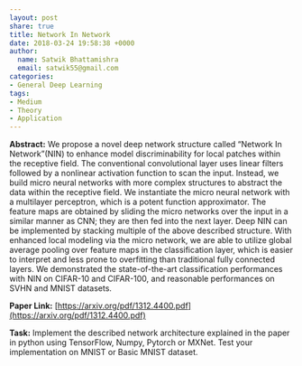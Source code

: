 ```yaml
---
layout: post
share: true
title: Network In Network
date: 2018-03-24 19:58:38 +0000
author:
  name: Satwik Bhattamishra
  email: satwik55@gmail.com
categories:
- General Deep Learning
tags:
- Medium
- Theory
- Application
---
```

**Abstract:** We propose a novel deep network structure called “Network In Network”(NIN) to enhance model discriminability for local patches within the receptive field. The conventional convolutional layer uses linear filters followed by a nonlinear activation function to scan the input. Instead, we build micro neural networks with more complex structures to abstract the data within the receptive field. We instantiate the micro neural network with a multilayer perceptron, which is a potent function approximator. The feature maps are obtained by sliding the micro networks over the input in a similar manner as CNN; they are then fed into the next layer. Deep NIN can be implemented by stacking multiple of the above described structure. With enhanced local modeling via the micro network, we are able to utilize global average pooling over feature maps in the classification layer, which is easier to interpret and less prone to overfitting than traditional fully connected layers. We demonstrated the state-of-the-art classification performances with NIN on CIFAR-10 and CIFAR-100, and reasonable performances on SVHN and MNIST datasets.

**Paper Link:** [https://arxiv.org/pdf/1312.4400.pdf](https://arxiv.org/pdf/1312.4400.pdf)

**Task:** Implement the described network architecture explained in the paper in python using TensorFlow, Numpy, Pytorch or MXNet. Test your implementation on MNIST or Basic MNIST dataset.

